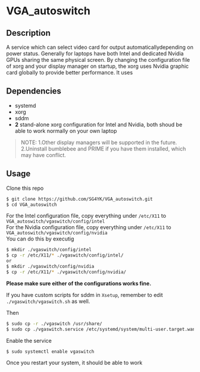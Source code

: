# VGA_autoswitch
## Description
A service which can select video card for output automaticallydepending on power status. Generally for laptops have both Intel and dedicated Nvidia GPUs sharing the same physical screen.
By changing the configuration file of xorg and your display manager on startup, the xorg uses Nvidia graphic card globally to provide better performance. It uses
## Dependencies
+ systemd
+ xorg
+ sddm
+ **2** stand-alone xorg configuration for Intel and Nvidia, both shoud be able to work normally on your own laptop
>NOTE:
1.Other display managers will be supported in the future.  
2.Uninstall bumblebee and PRIME if you have them installed, which may have conflict.


## Usage
Clone this repo
~~~bash
$ git clone https://github.com/SG4YK/VGA_autoswitch.git
$ cd VGA_autoswitch
~~~

For the Intel configuration file, copy everything under <code>/etc/X11</code> to <code>VGA_autoswitch/vgaswitch/config/intel</code>  
For the Nvidia configuration file, copy everything under <code>/etc/X11</code> to <code>VGA_autoswitch/vgaswitch/config/nvidia</code>  
You can do this by executig
~~~bash
$ mkdir ./vgaswitch/config/intel
$ cp -r /etc/X11/* ./vgaswitch/config/intel/
or
$ mkdir ./vgaswitch/config/nvidia
$ cp -r /etc/X11/* ./vgaswitch/config/nvidia/
~~~

**Please make sure either of the configurations works fine.**  

If you have custom scripts for sddm in <code>Xsetup</code>, remember to edit <code>./vgaswitch/vgaswitch.sh</code> as well.  

Then
~~~bash
$ sudo cp -r ./vgaswitch /usr/share/
$ sudo cp ./vgaswitch.service /etc/systemd/system/multi-user.target.wants/
~~~

Enable the service 
~~~bash
$ sudo systemctl enable vgaswitch
~~~

Once you restart your system, it should be able to work
